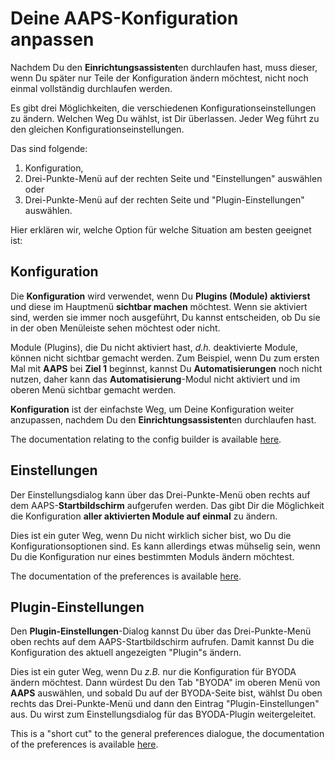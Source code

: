# Deine AAPS-Konfiguration anpassen

Nachdem Du den **Einrichtungsassistent**en durchlaufen hast, muss dieser, wenn Du später nur Teile der Konfiguration ändern möchtest, nicht noch einmal vollständig durchlaufen werden.

Es gibt drei Möglichkeiten, die verschiedenen Konfigurationseinstellungen zu ändern. Welchen Weg Du wählst, ist Dir überlassen. Jeder Weg führt zu den gleichen Konfigurationseinstellungen.

Das sind folgende:

1. Konfiguration,
2. Drei-Punkte-Menü auf der rechten Seite und "Einstellungen" auswählen oder
3. Drei-Punkte-Menü auf der rechten Seite und "Plugin-Einstellungen" auswählen.

Hier erklären wir, welche Option für welche Situation am besten geeignet ist:

## Konfiguration

Die **Konfiguration** wird verwendet, wenn Du **Plugins (Module) aktivierst** und diese im Hauptmenü **sichtbar machen** möchtest. Wenn sie aktiviert sind, werden sie immer noch ausgeführt, Du kannst entscheiden, ob Du sie in der oben Menüleiste sehen möchtest oder nicht.

Module (Plugins), die Du nicht aktiviert hast, _d.h._ deaktivierte Module, können nicht sichtbar gemacht werden. Zum Beispiel, wenn Du zum ersten Mal mit **AAPS** bei **Ziel 1** beginnst, kannst Du **Automatisierungen** noch nicht nutzen, daher kann das **Automatisierung**-Modul nicht aktiviert und im oberen Menü sichtbar gemacht werden.

**Konfiguration** ist der einfachste Weg, um Deine Konfiguration weiter anzupassen, nachdem Du den **Einrichtungsassistent**en durchlaufen hast.

The documentation relating to the config builder is available [here](../SettingUpAaps/ConfigBuilder.md).

## Einstellungen

Der Einstellungsdialog kann über das Drei-Punkte-Menü oben rechts auf dem AAPS-**Startbildschirm** aufgerufen werden. Das gibt Dir die Möglichkeit die Konfiguration **aller aktivierten Module auf einmal** zu ändern.

Dies ist ein guter Weg, wenn Du nicht wirklich sicher bist, wo Du die Konfigurationsoptionen sind. Es kann allerdings etwas mühselig sein, wenn Du die Konfiguration nur eines bestimmten Moduls ändern möchtest.

The documentation of the preferences is available [here](../SettingUpAaps/Preferences.md).

## Plugin-Einstellungen

Den **Plugin-Einstellungen**-Dialog kannst Du über das Drei-Punkte-Menü oben rechts auf dem AAPS-Startbildschirm aufrufen. Damit kannst Du die Konfiguration des aktuell angezeigten "Plugin"s ändern.

Dies ist ein guter Weg, wenn Du _z.B._ nur die Konfiguration für BYODA ändern möchtest. Dann würdest Du den Tab "BYODA" im oberen Menü von **AAPS** auswählen, und sobald Du auf der BYODA-Seite bist, wählst Du oben rechts das Drei-Punkte-Menü und dann den Eintrag "Plugin-Einstellungen" aus. Du wirst zum Einstellungsdialog für das BYODA-Plugin weitergeleitet.

This is a "short cut" to the general preferences dialogue, the documentation of the preferences is available [here](../SettingUpAaps/Preferences.md).
